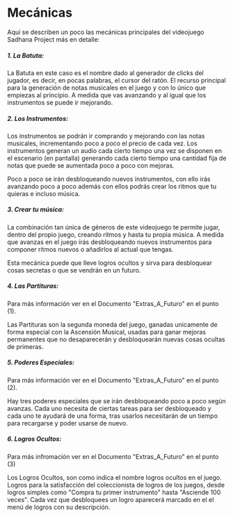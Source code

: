 # Mecánicas

Aquí se describen un poco las mecánicas principales del videojuego Sadhana Project más en detalle:

##### 1. La Batuta:

La Batuta en este caso es el nombre dado al generador de clicks del jugador, es decir, en pocas palabras, el cursor del ratón. El recurso principal para la generación de notas musicales en el juego y con lo único que empiezas al principio. A medida que vas avanzando y al igual que los instrumentos se puede ir mejorando.

##### 2. Los Instrumentos:

Los instrumentos se podrán ir comprando y mejorando con las notas musicales, incrementando poco a poco el precio de cada vez. Los instrumentos generan un audio cada cierto tiempo una vez se disponen en el escenario (en pantalla) generando cada cierto tiempo una cantidad fija de notas que puede se aumentada poco a poco con mejoras.

Poco a poco se irán desbloqueando nuevos instrumentos, con ello irás avanzando poco a poco además con ellos podrás crear los ritmos que tu quieras e incluso música.

##### 3. Crear tu música:

La combinación tan única de géneros de este videojuego te permite jugar, dentro del propio juego, creando ritmos y hasta tu propia música. A medida que avanzas en el juego irás desbloqueando nuevos instrumentos para componer ritmos nuevos o añadirlos al actual que tengas. 

Esta mecánica puede que lleve logros ocultos y sirva para desbloquear cosas secretas o que se vendrán en un futuro.

##### 4. Las Partituras:
<suv>Para más información ver en el Documento "Extras_A_Futuro" en el punto (1).</suv>

Las Partituras son la segunda moneda del juego, ganadas unicamente de forma especial con la Ascensión Musical, usadas para ganar mejoras permanentes que no desaparecerán y desbloquearán nuevas cosas ocultas de primeras.

##### 5. Poderes Especiales:
<suv>Para más información ver en el Documento "Extras_A_Futuro" en el punto (2).</suv>

Hay tres poderes especiales que se irán desbloqueando poco a poco según avanzas. Cada uno necesita de ciertas tareas para ser desbloqueado y cada uno te ayudará de una forma, tras usarlos necesitarán de un tiempo para recargarse y poder usarse de nuevo.

##### 6. Logros Ocultos:
<suv>Para más infromación ver en el Documento "Extras_A_Futuro" en el punto (3)</suv>

Los Logros Ocultos, son como indica el nombre logros ocultos en el juego. Logros para la satisfacción del coleccionista de logros de los juegos, desde logros simples como "Compra tu primer instrumento" hasta "Asciende 100 veces". Cada vez que desbloquees un logro aparecerá marcado en el el menú de logros con su descripción.